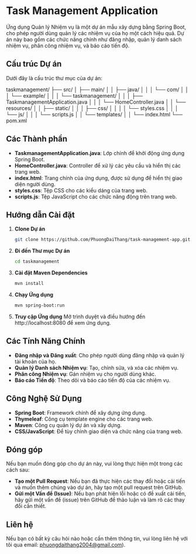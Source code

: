 # Task Management Application

Ứng dụng Quản lý Nhiệm vụ là một dự án mẫu xây dựng bằng Spring Boot, cho phép người dùng quản lý các nhiệm vụ của họ một cách hiệu quả. Dự án này bao gồm các chức năng chính như đăng nhập, quản lý danh sách nhiệm vụ, phân công nhiệm vụ, và báo cáo tiến độ.

## Cấu trúc Dự án

Dưới đây là cấu trúc thư mục của dự án:

taskmanagement/
├── src/
│ ├── main/
│ │ ├── java/
│ │ │ └── com/
│ │ │ └── example/
│ │ │ └── taskmanagement/
│ │ │ ├── TaskmanagementApplication.java
│ │ │ └── HomeController.java
│ │ └── resources/
│ │ ├── static/
│ │ │ ├── css/
│ │ │ │ └── styles.css
│ │ │ └── js/
│ │ │ └── scripts.js
│ │ └── templates/
│ │ └── index.html
└── pom.xml

## Các Thành phần

- **TaskmanagementApplication.java**: Lớp chính để khởi động ứng dụng Spring Boot.
- **HomeController.java**: Controller để xử lý các yêu cầu và hiển thị các trang web.
- **index.html**: Trang chính của ứng dụng, được sử dụng để hiển thị giao diện người dùng.
- **styles.css**: Tệp CSS cho các kiểu dáng của trang web.
- **scripts.js**: Tệp JavaScript cho các chức năng động trên trang web.

## Hướng dẫn Cài đặt

1. **Clone Dự án**

   ```bash
   git clone https://github.com/PhuongDaiThang/task-management-app.git
   ```
2. **Đi đến Thư mục Dự án**
   ```bash
   cd taskmanagement
   ```
3. **Cài đặt Maven Dependencies**
   ```bash
   mvn install
   ```
4. **Chạy Ứng dụng**
   ```bash
   mvn spring-boot:run
   ```
5. **Truy cập Ứng dụng**
   Mở trình duyệt và điều hướng đến http://localhost:8080 để xem ứng dụng.
## Các Tính Năng Chính
- **Đăng nhập và Đăng xuất**: Cho phép người dùng đăng nhập và quản lý tài khoản của họ.
- **Quản lý Danh sách Nhiệm vụ**: Tạo, chỉnh sửa, và xóa các nhiệm vụ.
- **Phân công Nhiệm vụ**: Gán nhiệm vụ cho người dùng khác.
- **Báo cáo Tiến độ**: Theo dõi và báo cáo tiến độ của các nhiệm vụ.
## Công Nghệ Sử Dụng
- **Spring Boot**: Framework chính để xây dựng ứng dụng.
- **Thymeleaf**: Công cụ template engine cho các trang web.
- **Maven**: Công cụ quản lý dự án và xây dựng.
- **CSS/JavaScript**: Để tùy chỉnh giao diện và chức năng của trang web.
## Đóng góp
Nếu bạn muốn đóng góp cho dự án này, vui lòng thực hiện một trong các cách sau:
- **Tạo một Pull Request**: Nếu bạn đã thực hiện các thay đổi hoặc cải tiến và muốn thêm chúng vào dự án, hãy tạo một pull request trên GitHub.
- **Gửi một Vấn đề (Issue)**: Nếu bạn phát hiện lỗi hoặc có đề xuất cải tiến, hãy gửi một vấn đề (issue) trên GitHub để thảo luận và làm rõ các thay đổi cần thiết.
## Liên hệ
Nếu bạn có bất kỳ câu hỏi nào hoặc cần thêm thông tin, vui lòng liên hệ với tôi qua email: phuongdaithang2004@gmail.com).

